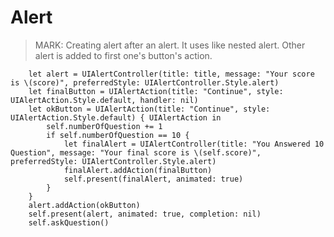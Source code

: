 # Alert


> MARK: Creating alert after an alert. It uses like nested alert. Other alert is added to first one's button's action.
        
        let alert = UIAlertController(title: title, message: "Your score is \(score)", preferredStyle: UIAlertController.Style.alert)
        let finalButton = UIAlertAction(title: "Continue", style: UIAlertAction.Style.default, handler: nil)
        let okButton = UIAlertAction(title: "Continue", style: UIAlertAction.Style.default) { UIAlertAction in
            self.numberOfQuestion += 1
            if self.numberOfQuestion == 10 {
                let finalAlert = UIAlertController(title: "You Answered 10 Question", message: "Your final score is \(self.score)", preferredStyle: UIAlertController.Style.alert)
                finalAlert.addAction(finalButton)
                self.present(finalAlert, animated: true)
            }
        }
        alert.addAction(okButton)
        self.present(alert, animated: true, completion: nil)
        self.askQuestion()
